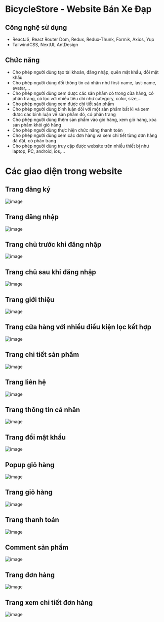 # BicycleStore - Website Bán Xe Đạp
## Công nghệ sử dụng
- ReactJS, React Router Dom, Redux, Redux-Thunk, Formik, Axios, Yup
- TailwindCSS, NextUI, AntDesign
## Chức năng
- Cho phép người dùng tạo tài khoản, đăng nhập, quên mật khẩu, đổi mật khẩu
- Cho phép người dùng đổi thông tin cá nhân như first-name, last-name, avatar,...
- Cho phép người dùng xem được các sản phẩm có trong cửa hàng, có phân trang, có lọc với nhiều tiêu chí như category, color, size,...
- Cho phép người dùng xem được chi tiết sản phẩm
- Cho phép người dùng bình luận đối với một sản phẩm bất kì và xem được các bình luận về sản phẩm đó, có phân trang
- Cho phép người dùng thêm sản phẩm vào giỏ hàng, xem giỏ hàng, xóa sản phẩm khỏi giỏ hàng
- Cho phép người dùng thực hiện chức năng thanh toán
- Cho phép người dùng xem các đơn hàng và xem chi tiết từng đơn hàng đã đặt, có phân trang
- Cho phép người dùng truy cập được website trên nhiều thiết bị như laptop, PC, android, ios,...

# Các giao diện trong website
## Trang đăng ký
![image](https://github.com/ThaiVanHandSome/bicycle_store_frontend/assets/121508568/c7ecc9a1-2375-4879-9f63-4f573bb0ecbd)

## Trang đăng nhập
![image](https://github.com/ThaiVanHandSome/bicycle_store_frontend/assets/121508568/398664e9-5b51-41a2-8703-ce3a7a1abbdb)

## Trang chủ trước khi đăng nhập
![image](https://github.com/ThaiVanHandSome/bicycle_store_frontend/assets/121508568/90ca1a5c-9499-483f-9485-5833f9cf7390)

## Trang chủ sau khi đăng nhập
![image](https://github.com/ThaiVanHandSome/bicycle_store_frontend/assets/121508568/05b4cbd3-0d6d-4b39-b577-d1d2b42720a2)

## Trang giới thiệu
![image](https://github.com/ThaiVanHandSome/bicycle_store_frontend/assets/121508568/5edcaa63-dd8e-4779-a773-84c50e3d3c91)

## Trang cửa hàng với nhiều điều kiện lọc kết hợp
![image](https://github.com/ThaiVanHandSome/bicycle_store_frontend/assets/121508568/a9e69fc2-5d15-42c8-9f9a-5860e631f2a9)

## Trang chi tiết sản phẩm
![image](https://github.com/ThaiVanHandSome/bicycle_store_frontend/assets/121508568/73efe1ce-f383-45e0-b641-0e690e53a3f9)

## Trang liên hệ
![image](https://github.com/ThaiVanHandSome/bicycle_store_frontend/assets/121508568/66db4557-cd17-46c9-97e2-68a78696076a)

## Trang thông tin cá nhân
![image](https://github.com/ThaiVanHandSome/bicycle_store_frontend/assets/121508568/696a9b63-ed75-489a-9f71-472c64bd49d2)

## Trang đổi mật khẩu
![image](https://github.com/ThaiVanHandSome/bicycle_store_frontend/assets/121508568/769840dc-8080-4863-87a2-630ffab2973c)

## Popup giỏ hàng
![image](https://github.com/ThaiVanHandSome/bicycle_store_frontend/assets/121508568/c499f726-7fbc-4567-bbfd-8fbf2574c9b5)

## Trang giỏ hàng
![image](https://github.com/ThaiVanHandSome/bicycle_store_frontend/assets/121508568/897f2528-ed4f-4b58-91c3-114b7205495f)

## Trang thanh toán
![image](https://github.com/ThaiVanHandSome/bicycle_store_frontend/assets/121508568/b7598969-21c3-4457-849f-b52639469ebf)

## Comment sản phẩm
![image](https://github.com/ThaiVanHandSome/bicycle_store_frontend/assets/121508568/30304673-eef3-4284-9d02-155a77f324ad)

## Trang đơn hàng
![image](https://github.com/ThaiVanHandSome/bicycle_store_frontend/assets/121508568/3d9fe330-5bbd-4621-982b-9fcbb33421f4)

## Trang xem chi tiết đơn hàng
![image](https://github.com/ThaiVanHandSome/bicycle_store_frontend/assets/121508568/580e2615-7e0b-40ce-b929-9e5ed389f20c)









